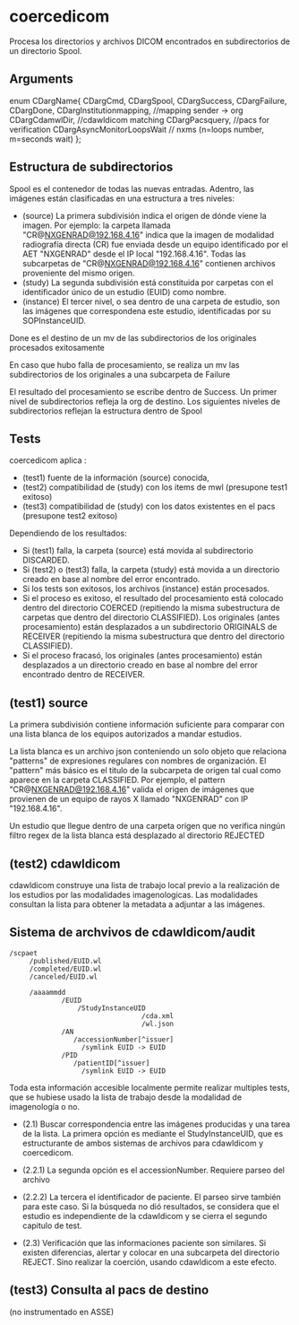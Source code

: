 coercedicom
===========

Procesa los directorios y archivos DICOM encontrados en subdirectorios de un directorio Spool.

Arguments
-------------
enum CDargName{
   CDargCmd,
   CDargSpool,
   CDargSuccess,
   CDargFailure,
   CDargDone,
   CDargInstitutionmapping,          //mapping  sender -> org
   CDargCdamwlDir,                       //cdawldicom matching
   CDargPacsquery,                        //pacs for verification
   CDargAsyncMonitorLoopsWait   // nxms (n=loops number, m=seconds wait)
};

Estructura de subdirectorios
------------------------------
Spool es el contenedor de todas las nuevas entradas. Adentro, las imágenes están clasificadas en una estructura a tres niveles:
- (source) La primera subdivisión indica el origen de dónde viene la imagen. Por ejemplo: la carpeta llamada "CR@NXGENRAD@192.168.4.16" indica que la imagen de modalidad radiografía directa (CR) fue enviada desde un equipo identificado por el AET "NXGENRAD" desde el IP local "192.168.4.16". Todas las subcarpetas de "CR@NXGENRAD@192.168.4.16" contienen archivos proveniente del mismo origen.
- (study) La segunda subdivisión está constituida por carpetas con el identificador único de un estudio (EUID) como nombre.
- (instance) El tercer nivel, o sea dentro de una carpeta de estudio, son las imágenes que correspondena este estudio, identificadas por su SOPInstanceUID.

Done es el destino de un mv de las subdirectorios de los originales procesados exitosamente

En caso que hubo falla de procesamiento, se realiza un mv las subdirectorios de los originales a una subcarpeta de Failure

El resultado del procesamiento se escribe dentro de Success. Un primer nivel de subdirectorios refleja la org de destino. Los siguientes niveles de subdirectorios reflejan la estructura dentro de Spool

Tests
------
coercedicom aplica :
- (test1) fuente de la información (source) conocida, 
- (test2)  compatibilidad de (study) con los items de mwl (presupone  test1 exitoso)
- (test3) compatibilidad de (study) con los datos existentes en el pacs (presupone  test2 exitoso)

Dependiendo de los resultados:

- Si (test1) falla, la carpeta (source) está movida al subdirectorio DISCARDED.
- Si (test2) o (test3) falla, la carpeta (study) está movida a un directorio creado en base al nombre del error encontrado.
- Si los tests son exitosos, los archivos (instance) están procesados.
- Si el proceso es exitoso, el resultado del procesamiento está colocado dentro del directorio COERCED (repitiendo la misma subestructura de carpetas que dentro del directorio CLASSIFIED). Los originales (antes procesamiento) están  desplazados a un subdirectorio ORIGINALS de RECEIVER (repitiendo la misma subestructura que dentro del directorio CLASSIFIED).
- Si el proceso fracasó,  los originales (antes procesamiento) están  desplazados a un directorio creado en base al nombre del error encontrado dentro de RECEIVER.


(test1) source
---------------
La primera subdivisión contiene información suficiente para comparar con una lista blanca de los equipos autorizados a mandar estudios. 

La lista blanca es un archivo json conteniendo un solo objeto que relaciona "patterns" de expresiones regulares con nombres de organización. El "pattern" más básico es el titulo de la subcarpeta de origen tal cual como aparece en la carpeta CLASSIFIED. Por ejemplo, el pattern "CR@NXGENRAD@192.168.4.16" valida el origen de imágenes que provienen de un equipo de rayos X llamado "NXGENRAD" con IP "192.168.4.16".

Un estudio que llegue dentro de una carpeta origen que no verifica ningún filtro regex de la lista blanca está desplazado al directorio REJECTED

(test2) cdawldicom
--------------
cdawldicom construye una lista de trabajo local previo a la realización de los estudios por las modalidades imagenologicas. Las modalidades consultan la lista para obtener la metadata a adjuntar a las imágenes.

## Sistema de archvivos de cdawldicom/audit

 ``` 
 /scpaet
      /published/EUID.wl
      /completed/EUID.wl
      /canceled/EUID.wl

      /aaaammdd
              /EUID
                  /StudyInstanceUID
                                  /cda.xml
                                  /wl.json
              /AN
                 /accessionNumber[^issuer]
                   /symlink EUID -> EUID      
              /PID     
                 /patientID[^issuer]
                   /symlink EUID -> EUID        
 ```

Toda esta información accesible localmente permite realizar multiples tests, que se hubiese usado la lista de trabajo desde la modalidad de imagenología o no.

- (2.1) Buscar correspondencia entre las imágenes producidas y una tarea de la lista. La primera opción es mediante el StudyInstanceUID, que es estructurante de ambos sistemas de archivos para cdawldicom y coercedicom. 
- (2.2.1) La segunda opción es el accessionNumber. Requiere parseo del archivo
- (2.2.2)  La tercera el identificador de paciente. El parseo sirve también para este caso.
Si la búsqueda no dió resultados, se considera que el estudio es independiente de la cdawldicom y se cierra el segundo capitulo de test. 

- (2.3) Verificación que las informaciones paciente son similares. Si existen diferencias, alertar y colocar en una subcarpeta del directorio REJECT. Sino realizar la coerción, usando cdawldicom a este efecto.

(test3) Consulta al pacs de destino
-------------------------------
(no instrumentado en ASSE)
